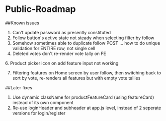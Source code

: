 # Public-Roadmap

##Known issues

1. Can't update password as presently constituted
2. Follow button's active state not steady when selecting filter by follow
3. Somehow sometimes able to duplicate follow POST ... how to do unique validation for ENTIRE row, not single cell
4. Deleted votes don't re-render vote tally on FE
<!-- 5. Add new feature does not re-render feature list on FE (UPDATE: fixed)
 -->6. Product picker icon on add feature input not working
7. Filtering features on Home screen by user follow, then switching back to sort by vote, re-renders all features but with empty vote tallies


##Later fixes
1. Use dynamic className for productFeatureCard (using featureCard) instead of its own component
2. Re-use loginHeader and subheader at app.js level, instead of 2 seperate versions for login/register
<!-- 1. Change specific "add vote" function on backend to only update votes (UPDATE: no longer relevant)-->